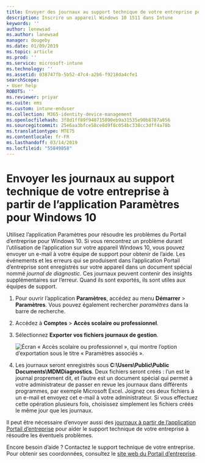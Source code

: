 ```yaml
---
title: Envoyer des journaux au support technique de votre entreprise pour des appareils Windows 10 | Microsoft Docs
description: Inscrire un appareil Windows 10 1511 dans Intune
keywords: ''
author: lenewsad
ms.author: lanewsad
manager: dougeby
ms.date: 01/09/2019
ms.topic: article
ms.prod: ''
ms.service: microsoft-intune
ms.technology: ''
ms.assetid: 038747fb-5b52-47c4-a2b6-f9218da4cfe1
searchScope:
- User help
ROBOTS: ''
ms.reviewer: priyar
ms.suite: ems
ms.custom: intune-enduser
ms.collection: M365-identity-device-management
ms.openlocfilehash: 3f8d1ff89f948715890eb9a31535e90b8787a856
ms.sourcegitcommit: 25e6aa3bfce58ce8d9f8c054bc338cc3dff4a78b
ms.translationtype: MTE75
ms.contentlocale: fr-FR
ms.lasthandoff: 03/14/2019
ms.locfileid: "55849858"
---
```

# <a name="send-logs-to-your-company-support-from-the-settings-app-for-windows-10"></a>Envoyer les journaux au support technique de votre entreprise à partir de l’application Paramètres pour Windows 10

Utilisez l’application Paramètres pour résoudre les problèmes du Portail d’entreprise pour Windows 10. Si vous rencontrez un problème durant l’utilisation de l’application sur votre appareil Windows 10, vous pouvez envoyer un e-mail à votre équipe de support pour obtenir de l’aide. Les événements et les erreurs qui se produisent dans l’application Portail d’entreprise sont enregistrés sur votre appareil dans un document spécial nommé _journal de diagnostic_. Ces journaux peuvent contenir des insights supplémentaires sur l’erreur. Quand ils sont exportés, ils sont utiles aux équipes de support.

1. Pour ouvrir l’application **Paramètres**, accédez au menu **Démarrer** > **Paramètres**. Vous pouvez également rechercher *paramètres* dans la barre de recherche.
2. Accédez à **Comptes** > **Accès scolaire ou professionnel**.
3. Sélectionnez **Exporter vos fichiers journaux de gestion**.

   ![Écran « Accès scolaire ou professionnel », qui montre l’option d’exportation sous le titre « Paramètres associés ».](./media/w10-export-logs.png)

4. Les journaux seront enregistrés sous **C:\Users\Public\Public Documents\MDMDiagnostics**. Deux fichiers seront créés : l’un est le journal proprement dit, et l’autre est un document spécial qui permet à votre administrateur de passer en revue les journaux dans différents programmes, par exemple Microsoft Excel. Joignez ces deux fichiers à un e-mail et envoyez cet e-mail à votre administrateur. Si vous effectuez cette opération plusieurs fois, choisissez simplement les fichiers créés le même jour que les journaux. 

Il peut être nécessaire d’envoyer aussi des [journaux à partir de l’application Portail d’entreprise](send-logs-to-your-it-admin-cp-windows.md) pour aider le support technique de votre entreprise à résoudre les éventuels problèmes. 

Encore besoin d’aide ? Contactez le support technique de votre entreprise. Pour obtenir ses coordonnées, consultez le [site web du Portail d’entreprise](https://go.microsoft.com/fwlink/?linkid=2010980).
